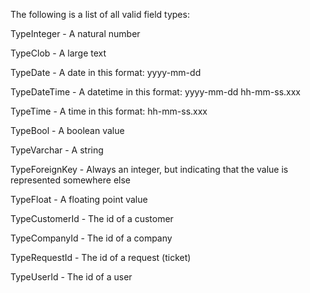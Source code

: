 <properties date="2016-06-24"
SortOrder="192"
/>

The following is a list of all valid field types:

 

TypeInteger                 - A natural number

TypeClob                    - A large text

TypeDate                    - A date in this format: yyyy-mm-dd

TypeDateTime            - A datetime in this format: yyyy-mm-dd hh-mm-ss.xxx

TypeTime                    - A time in this format: hh-mm-ss.xxx

TypeBool                    - A boolean value

TypeVarchar               - A string

TypeForeignKey         - Always an integer, but indicating that the value is represented somewhere else

TypeFloat                    - A floating point value

TypeCustomerId         - The id of a customer

TypeCompanyId         - The id of a company

TypeRequestId           - The id of a request (ticket)

TypeUserId                 - The id of a user
